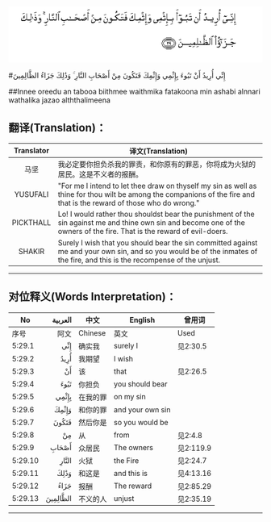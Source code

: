 ![005:029](images/005_029.gif)

#إِنِّي أُرِيدُ أَنْ تَبُوءَ بِإِثْمِي وَإِثْمِكَ فَتَكُونَ مِنْ أَصْحَابِ النَّارِ ۚ وَذَٰلِكَ جَزَاءُ الظَّالِمِينَ 

##Innee oreedu an tabooa biithmee waithmika fatakoona min ashabi alnnari wathalika jazao alththalimeena 

## 翻译(Translation)：

| Translator | 译文(Translation)                                            |
| :--------: | ------------------------------------------------------------ |
|    马坚    | 我必定要你担负杀我的罪责，和你原有的罪恶，你将成为火狱的居民。这是不义者的报酬。 |
|  YUSUFALI  | "For me I intend to let thee draw on thyself my sin as well as thine for thou wilt be among the companions of the fire and that is the reward of those who do wrong." |
| PICKTHALL  | Lo! I would rather thou shouldst bear the punishment of the sin against me and thine own sin and become one of the owners of the fire. That is the reward of evil-doers. |
|   SHAKIR   | Surely I wish that you should bear the sin committed against me and your own sin, and so you would be of the inmates of the fire, and this is the recompense of the unjust. |

---

## 对位释义(Words Interpretation)：

| No   | العربية | 中文    | English | 曾用词 |
| ---- | ------: | ------- | ------- | ------ |
| 序号 |    阿文 | Chinese | 英文    | Used   |
| 5:29.1  | إِنِّي      | 确实我   | surely I         | 见2:30.5  |
| 5:29.2  | أُرِيدُ     | 我期望   | I wish           |           |
| 5:29.3  | أَنْ       | 该       | that             | 见2:26.5  |
| 5:29.4  | تَبُوءَ     | 你担负   | you should bear  |           |
| 5:29.5  | بِإِثْمِي    | 在我的罪 | on my sin        |           |
| 5:29.6  | وَإِثْمِكَ    | 和你的罪 | and your own sin |           |
| 5:29.7  | فَتَكُونَ    | 然后你是 | so you would be  |           |
| 5:29.8  | مِنْ       | 从       | from             | 见2:4.8   |
| 5:29.9  | أَصْحَابِ    | 众居民   | The owners       | 见2:119.9 |
| 5:29.10 | النَّارِ    | 火狱     | the Fire         | 见2:24.7  |
| 5:29.11 | وَذَٰلِكَ     | 和这是   | and this is      | 见4:13.16 |
| 5:29.12 | جَزَاءُ     | 报酬     | The reward       | 见2:85.29 |
| 5:29.13 | الظَّالِمِينَ | 不义的人 | unjust           | 见2:35.19 |

---
